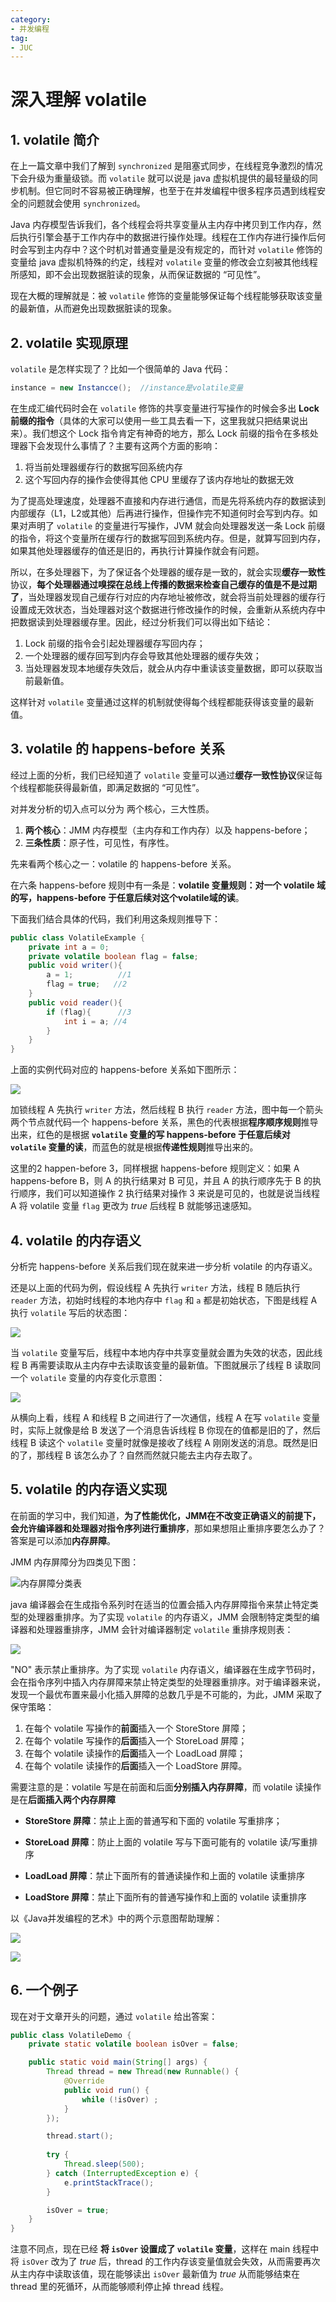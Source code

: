```yaml
--- 
category: 
- 并发编程
tag: 
- JUC
---
```


# 深入理解 volatile

<!-- more -->

## 1. volatile 简介

在上一篇文章中我们了解到 `synchronized` 是阻塞式同步，在线程竞争激烈的情况下会升级为重量级锁。而 `volatile` 就可以说是 java 虚拟机提供的最轻量级的同步机制。但它同时不容易被正确理解，也至于在并发编程中很多程序员遇到线程安全的问题就会使用 `synchronized`。

Java 内存模型告诉我们，各个线程会将共享变量从主内存中拷贝到工作内存，然后执行引擎会基于工作内存中的数据进行操作处理。线程在工作内存进行操作后何时会写到主内存中？这个时机对普通变量是没有规定的，而针对 `volatile` 修饰的变量给 java 虚拟机特殊的约定，线程对 `volatile` 变量的修改会立刻被其他线程所感知，即不会出现数据脏读的现象，从而保证数据的 “可见性”。

现在大概的理解就是：被 `volatile` 修饰的变量能够保证每个线程能够获取该变量的最新值，从而避免出现数据脏读的现象。

## 2. volatile 实现原理

`volatile` 是怎样实现了？比如一个很简单的 Java 代码：

```java
instance = new Instancce();  //instance是volatile变量
```

在生成汇编代码时会在 `volatile` 修饰的共享变量进行写操作的时候会多出 **Lock 前缀的指令**（具体的大家可以使用一些工具去看一下，这里我就只把结果说出来）。我们想这个 Lock 指令肯定有神奇的地方，那么 Lock 前缀的指令在多核处理器下会发现什么事情了？主要有这两个方面的影响：

1. 将当前处理器缓存行的数据写回系统内存
2. 这个写回内存的操作会使得其他 CPU 里缓存了该内存地址的数据无效

为了提高处理速度，处理器不直接和内存进行通信，而是先将系统内存的数据读到内部缓存（L1，L2或其他）后再进行操作，但操作完不知道何时会写到内存。如果对声明了 `volatile` 的变量进行写操作，JVM 就会向处理器发送一条 Lock 前缀的指令，将这个变量所在缓存行的数据写回到系统内存。但是，就算写回到内存，如果其他处理器缓存的值还是旧的，再执行计算操作就会有问题。

所以，在多处理器下，为了保证各个处理器的缓存是一致的，就会实现**缓存一致性**协议，**每个处理器通过嗅探在总线上传播的数据来检查自己缓存的值是不是过期了**，当处理器发现自己缓存行对应的内存地址被修改，就会将当前处理器的缓存行设置成无效状态，当处理器对这个数据进行修改操作的时候，会重新从系统内存中把数据读到处理器缓存里。因此，经过分析我们可以得出如下结论：

1. Lock 前缀的指令会引起处理器缓存写回内存；
2. 一个处理器的缓存回写到内存会导致其他处理器的缓存失效；
3. 当处理器发现本地缓存失效后，就会从内存中重读该变量数据，即可以获取当前最新值。

这样针对 `volatile` 变量通过这样的机制就使得每个线程都能获得该变量的最新值。

## 3.  volatile 的 happens-before 关系

经过上面的分析，我们已经知道了 `volatile` 变量可以通过**缓存一致性协议**保证每个线程都能获得最新值，即满足数据的 “可见性”。

对并发分析的切入点可以分为 两个核心，三大性质。

1. **两个核心**：JMM 内存模型（主内存和工作内存）以及 happens-before；
2. **三条性质**：原子性，可见性，有序性。

先来看两个核心之一：volatile 的 happens-before 关系。

在六条 happens-before 规则中有一条是：**volatile 变量规则：对一个 volatile 域的写，happens-before 于任意后续对这个volatile域的读**。

下面我们结合具体的代码，我们利用这条规则推导下：

```java
public class VolatileExample {
    private int a = 0;
    private volatile boolean flag = false;
    public void writer(){
        a = 1;          //1
        flag = true;   //2
    }
    public void reader(){
        if (flag){      //3
            int i = a; //4
        }
    }
}
```

上面的实例代码对应的 happens-before 关系如下图所示：

![](https://cloud.braumace.cn/f/9y8cr/5.1%20VolatileExample%E7%9A%84happens-before%E5%85%B3%E7%B3%BB%E6%8E%A8%E5%AF%BC.png)

加锁线程 A 先执行 `writer` 方法，然后线程 B 执行 `reader` 方法，图中每一个箭头两个节点就代码一个 happens-before 关系，黑色的代表根据**程序顺序规则**推导出来，红色的是根据 **`volatile` 变量的写 happens-before 于任意后续对 `volatile` 变量的读**，而蓝色的就是根据**传递性规则**推导出来的。

这里的2 happen-before 3，同样根据 happens-before 规则定义：如果 A happens-before B，则 A 的执行结果对 B 可见，并且 A 的执行顺序先于 B 的执行顺序，我们可以知道操作 $2$ 执行结果对操作 $3$ 来说是可见的，也就是说当线程 A 将 volatile 变量 `flag` 更改为 $true$ 后线程 B 就能够迅速感知。

## 4. volatile 的内存语义

分析完 happens-before 关系后我们现在就来进一步分析 volatile 的内存语义。

还是以上面的代码为例，假设线程 A 先执行 `writer` 方法，线程 B 随后执行 `reader` 方法，初始时线程的本地内存中 `flag` 和 `a` 都是初始状态，下图是线程 A 执行 `volatile` 写后的状态图：

![](https://cloud.braumace.cn/f/wP5tk/5.2%20%E7%BA%BF%E7%A8%8BA%E6%89%A7%E8%A1%8Cvolatile%E5%86%99%E5%90%8E%E7%9A%84%E5%86%85%E5%AD%98%E7%8A%B6%E6%80%81%E5%9B%BE.png)

当 `volatile` 变量写后，线程中本地内存中共享变量就会置为失效的状态，因此线程 B 再需要读取从主内存中去读取该变量的最新值。下图就展示了线程 B 读取同一个 `volatile` 变量的内存变化示意图：

![](https://cloud.braumace.cn/f/1dgI1/5.3%20%E7%BA%BF%E7%A8%8BB%E8%AF%BBvolatile%E5%90%8E%E7%9A%84%E5%86%85%E5%AD%98%E7%8A%B6%E6%80%81%E5%9B%BE.png)

从横向上看，线程 A 和线程 B 之间进行了一次通信，线程 A 在写 `volatile` 变量时，实际上就像是给 B 发送了一个消息告诉线程 B 你现在的值都是旧的了，然后线程 B 读这个 `volatile` 变量时就像是接收了线程 A 刚刚发送的消息。既然是旧的了，那线程 B 该怎么办了？自然而然就只能去主内存去取了。

## 5. volatile 的内存语义实现

在前面的学习中，我们知道，**为了性能优化，JMM在不改变正确语义的前提下，会允许编译器和处理器对指令序列进行重排序**，那如果想阻止重排序要怎么办了？答案是可以添加**内存屏障**。

JMM 内存屏障分为四类见下图：

![内存屏障分类表](https://cloud.braumace.cn/f/Z3luy/5.4%20%E5%86%85%E5%AD%98%E5%B1%8F%E9%9A%9C%E5%88%86%E7%B1%BB%E8%A1%A8.png)

java 编译器会在生成指令系列时在适当的位置会插入内存屏障指令来禁止特定类型的处理器重排序。为了实现 `volatile` 的内存语义，JMM 会限制特定类型的编译器和处理器重排序，JMM 会针对编译器制定 `volatile` 重排序规则表：

![](https://cloud.braumace.cn/f/rKOUE/5.5%20volatile%E9%87%8D%E6%8E%92%E5%BA%8F%E8%A7%84%E5%88%99%E8%A1%A8.png)

"NO" 表示禁止重排序。为了实现 `volatile` 内存语义，编译器在生成字节码时，会在指令序列中插入内存屏障来禁止特定类型的处理器重排序。对于编译器来说，发现一个最优布置来最小化插入屏障的总数几乎是不可能的，为此，JMM 采取了保守策略：

1. 在每个 volatile 写操作的**前面**插入一个 StoreStore 屏障；
2. 在每个 volatile 写操作的**后面**插入一个 StoreLoad 屏障；
3. 在每个 volatile 读操作的**后面**插入一个 LoadLoad 屏障；
4. 在每个 volatile 读操作的**后面**插入一个 LoadStore 屏障。

需要注意的是：volatile 写是在前面和后面**分别插入内存屏障**，而 volatile 读操作是在**后面插入两个内存屏障**

- **StoreStore 屏障**：禁止上面的普通写和下面的 volatile 写重排序；

- **StoreLoad 屏障**：防止上面的 volatile 写与下面可能有的 volatile 读/写重排序

- **LoadLoad 屏障**：禁止下面所有的普通读操作和上面的 volatile 读重排序

- **LoadStore 屏障**：禁止下面所有的普通写操作和上面的 volatile 读重排序

以《Java并发编程的艺术》中的两个示意图帮助理解：

![](https://cloud.braumace.cn/f/OwXsW/5.6%20volatile%E5%86%99%E6%8F%92%E5%85%A5%E5%86%85%E5%AD%98%E5%B1%8F%E9%9A%9C%E7%A4%BA%E6%84%8F%E5%9B%BE.png)

![](https://cloud.braumace.cn/f/57Rt5/5.7%20volatile%E8%AF%BB%E6%8F%92%E5%85%A5%E5%86%85%E5%AD%98%E5%B1%8F%E9%9A%9C%E7%A4%BA%E6%84%8F%E5%9B%BE.png)

## 6. 一个例子

现在对于文章开头的问题，通过 `volatile` 给出答案：

```java
public class VolatileDemo {
    private static volatile boolean isOver = false;

    public static void main(String[] args) {
        Thread thread = new Thread(new Runnable() {
            @Override
            public void run() {
                while (!isOver) ;
            }
        });

        thread.start();
        
        try {
            Thread.sleep(500);
        } catch (InterruptedException e) {
            e.printStackTrace();
        }

        isOver = true;
    }
}
```

注意不同点，现在已经 **将 `isOver` 设置成了 `volatile` 变量**，这样在 main 线程中将 `isOver` 改为了 $true$ 后，thread 的工作内存该变量值就会失效，从而需要再次从主内存中读取该值，现在能够读出 `isOver` 最新值为 $true$ 从而能够结束在 thread 里的死循环，从而能够顺利停止掉 thread 线程。

